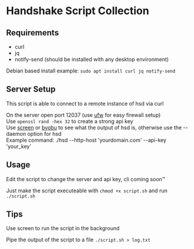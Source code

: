 # Handshake Script Collection
## Requirements
- curl
- jq
- notify-send (should be installed with any desktop environment)

Debian based install example: `sudo apt install curl jq notify-send`

## Server Setup
This script is able to connect to a remote instance of hsd via curl

On the server open port 12037 (use [ufw](https://help.ubuntu.com/community/UFW) for easy firewall setup)  
Use `openssl rand -hex 32` to create a strong api key  
Use [screen](https://linux.die.net/man/1/screen) or [byobu](https://www.byobu.org/) to see what the output of hsd is, otherwise use the --daemon option for hsd  
Example command: ./hsd --http-host 'yourdomain.com' --api-key 'your_key'

## Usage
Edit the script to change the server and api key, cli coming soon&trade;

Just make the script executeable with `chmod +x script.sh` and run `./script.sh`

## Tips
Use screen to run the script in the background

Pipe the output of the script to a file `./script.sh > log.txt`
